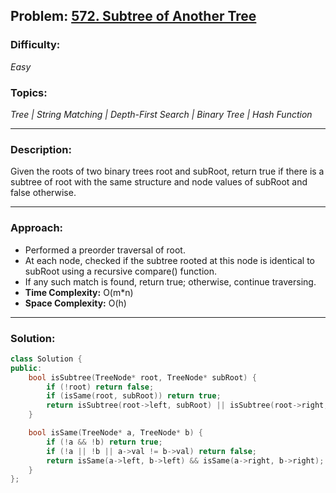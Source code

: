 ## Problem: [572. Subtree of Another Tree](https://leetcode.com/problems/subtree-of-another-tree/)

### Difficulty:
*Easy*

### Topics:
*Tree | String Matching | Depth-First Search | Binary Tree | Hash Function*

---

### Description:
Given the roots of two binary trees root and subRoot, return true if there is a subtree of root with the same structure and node values of subRoot and false otherwise.

---

### Approach:
- Performed a preorder traversal of root.
- At each node, checked if the subtree rooted at this node is identical to subRoot using a recursive compare() function.
- If any such match is found, return true; otherwise, continue traversing.
- **Time Complexity:** O(m*n)
- **Space Complexity:** O(h)

---

### Solution:
```cpp
class Solution {
public:
    bool isSubtree(TreeNode* root, TreeNode* subRoot) {
        if (!root) return false;
        if (isSame(root, subRoot)) return true;
        return isSubtree(root->left, subRoot) || isSubtree(root->right, subRoot);
    }

    bool isSame(TreeNode* a, TreeNode* b) {
        if (!a && !b) return true;
        if (!a || !b || a->val != b->val) return false;
        return isSame(a->left, b->left) && isSame(a->right, b->right);
    }
};
```

